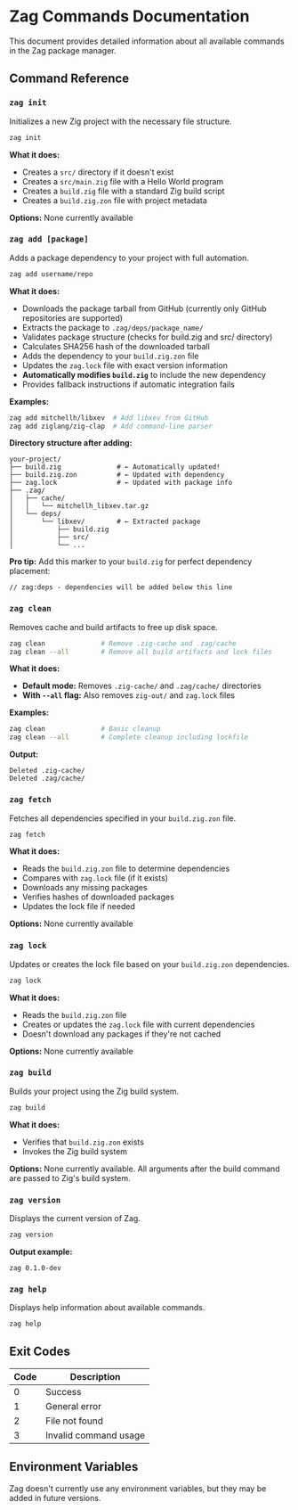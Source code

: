 # Zag Commands Documentation

This document provides detailed information about all available commands in the Zag package manager.

## Command Reference

### `zag init`

Initializes a new Zig project with the necessary file structure.

```bash
zag init
```

**What it does:**
- Creates a `src/` directory if it doesn't exist
- Creates a `src/main.zig` file with a Hello World program
- Creates a `build.zig` file with a standard Zig build script
- Creates a `build.zig.zon` file with project metadata

**Options:** None currently available

### `zag add [package]`

Adds a package dependency to your project with full automation.

```bash
zag add username/repo
```

**What it does:**
- Downloads the package tarball from GitHub (currently only GitHub repositories are supported)
- Extracts the package to `.zag/deps/package_name/`
- Validates package structure (checks for build.zig and src/ directory)
- Calculates SHA256 hash of the downloaded tarball
- Adds the dependency to your `build.zig.zon` file
- Updates the `zag.lock` file with exact version information
- **Automatically modifies `build.zig`** to include the new dependency
- Provides fallback instructions if automatic integration fails

**Examples:**
```bash
zag add mitchellh/libxev  # Add libxev from GitHub
zag add ziglang/zig-clap  # Add command-line parser
```

**Directory structure after adding:**
```
your-project/
├── build.zig              # ← Automatically updated!
├── build.zig.zon          # ← Updated with dependency
├── zag.lock               # ← Updated with package info
├── .zag/
│   ├── cache/
│   │   └── mitchellh_libxev.tar.gz
│   └── deps/
│       └── libxev/        # ← Extracted package
│           ├── build.zig
│           ├── src/
│           └── ...
```

**Pro tip:** Add this marker to your `build.zig` for perfect dependency placement:
```zig
// zag:deps - dependencies will be added below this line
```

### `zag clean`

Removes cache and build artifacts to free up disk space.

```bash
zag clean              # Remove .zig-cache and .zag/cache
zag clean --all        # Remove all build artifacts and lock files
```

**What it does:**
- **Default mode:** Removes `.zig-cache/` and `.zag/cache/` directories
- **With `--all` flag:** Also removes `zig-out/` and `zag.lock` files

**Examples:**
```bash
zag clean              # Basic cleanup
zag clean --all        # Complete cleanup including lockfile
```

**Output:**
```
Deleted .zig-cache/
Deleted .zag/cache/
```

### `zag fetch`

Fetches all dependencies specified in your `build.zig.zon` file.

```bash
zag fetch
```

**What it does:**
- Reads the `build.zig.zon` file to determine dependencies
- Compares with `zag.lock` file (if it exists)
- Downloads any missing packages
- Verifies hashes of downloaded packages
- Updates the lock file if needed

**Options:** None currently available

### `zag lock`

Updates or creates the lock file based on your `build.zig.zon` dependencies.

```bash
zag lock
```

**What it does:**
- Reads the `build.zig.zon` file
- Creates or updates the `zag.lock` file with current dependencies
- Doesn't download any packages if they're not cached

**Options:** None currently available

### `zag build`

Builds your project using the Zig build system.

```bash
zag build
```

**What it does:**
- Verifies that `build.zig.zon` exists
- Invokes the Zig build system

**Options:** None currently available. All arguments after the build command are passed to Zig's build system.

### `zag version`

Displays the current version of Zag.

```bash
zag version
```

**Output example:**
```
zag 0.1.0-dev
```

### `zag help`

Displays help information about available commands.

```bash
zag help
```

## Exit Codes

| Code | Description           |
|------|-----------------------|
| 0    | Success               |
| 1    | General error         |
| 2    | File not found        |
| 3    | Invalid command usage |

## Environment Variables

Zag doesn't currently use any environment variables, but they may be added in future versions.